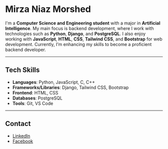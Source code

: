 # Mirza Niaz Morshed

I'm a **Computer Science and Engineering student** with a major in **Artificial Intelligence**. My main focus is backend development, where I work with technologies such as **Python**, **Django**, and **PostgreSQL**. I also enjoy working with **JavaScript**, **HTML**, **CSS**, **Tailwind CSS**, and **Bootstrap** for web development. Currently, I’m enhancing my skills to become a proficient backend developer.

---

## Tech Skills  
- **Languages**: Python, JavaScript, C, C++  
- **Frameworks/Libraries**: Django, Tailwind CSS, Bootstrap  
- **Frontend**: HTML, CSS  
- **Databases**: PostgreSQL  
- **Tools**: Git, VS Code  

---

## Contact  
- [LinkedIn](https://www.linkedin.com/in/mirzaniazmorshed)  
- [Facebook](https://www.facebook.com/mirzaniazmorshed)  
